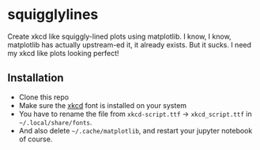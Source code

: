 # squigglylines


Create xkcd like squiggly-lined plots using matplotlib. I know, I know, matplotlib has actually upstream-ed it, it already exists. But it sucks. I need my xkcd like plots looking perfect!


## Installation

- Clone this repo
- Make sure the [xkcd](https://github.com/ipython/xkcd-font/blob/master/xkcd-script/font/xkcd-script.ttf) font is installed on your system
- You have to rename the file from `xkcd-script.ttf` -> `xkcd_script.ttf` in `~/.local/share/fonts`.
- And also delete `~/.cache/matplotlib`, and restart your jupyter notebook of course.